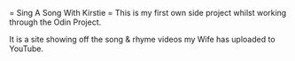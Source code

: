 = Sing A Song With Kirstie = 
This is my first own side project whilst working through the Odin Project.

It is a site showing off the song & rhyme videos my Wife has uploaded to YouTube.